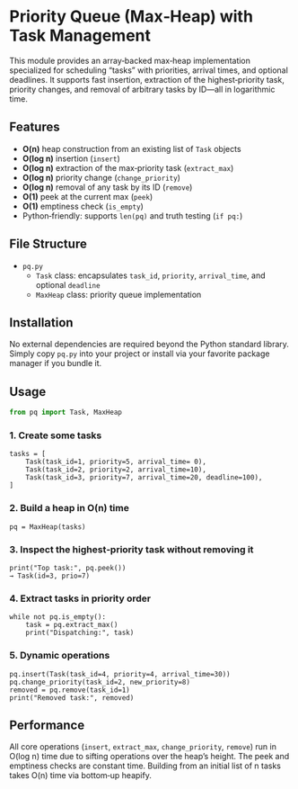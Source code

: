 # Priority Queue (Max‐Heap) with Task Management

This module provides an array‐backed max‐heap implementation specialized for scheduling “tasks” with priorities, arrival times, and optional deadlines. It supports fast insertion, extraction of the highest‐priority task, priority changes, and removal of arbitrary tasks by ID—all in logarithmic time.

## Features

- **O(n)** heap construction from an existing list of `Task` objects  
- **O(log n)** insertion (`insert`)  
- **O(log n)** extraction of the max‐priority task (`extract_max`)  
- **O(log n)** priority change (`change_priority`)  
- **O(log n)** removal of any task by its ID (`remove`)  
- **O(1)** peek at the current max (`peek`)  
- **O(1)** emptiness check (`is_empty`)  
- Python‐friendly: supports `len(pq)` and truth testing (`if pq:`)

## File Structure

- `pq.py`  
  - `Task` class: encapsulates `task_id`, `priority`, `arrival_time`, and optional `deadline`  
  - `MaxHeap` class: priority queue implementation  

## Installation

No external dependencies are required beyond the Python standard library. Simply copy `pq.py` into your project or install via your favorite package manager if you bundle it.

## Usage

```python
from pq import Task, MaxHeap
```

### 1. Create some tasks
```
tasks = [
    Task(task_id=1, priority=5, arrival_time= 0),
    Task(task_id=2, priority=2, arrival_time=10),
    Task(task_id=3, priority=7, arrival_time=20, deadline=100),
]
```

### 2. Build a heap in O(n) time
```
pq = MaxHeap(tasks)
```
### 3. Inspect the highest‐priority task without removing it
```
print("Top task:", pq.peek())  
→ Task(id=3, prio=7)
```

### 4. Extract tasks in priority order
```
while not pq.is_empty():
    task = pq.extract_max()
    print("Dispatching:", task)
```

### 5. Dynamic operations
```
pq.insert(Task(task_id=4, priority=4, arrival_time=30))
pq.change_priority(task_id=2, new_priority=8)
removed = pq.remove(task_id=1)
print("Removed task:", removed)
```

## Performance
All core operations (`insert`, `extract_max`, `change_priority`, `remove`) run in O(log n) time due to sifting operations over the heap’s height. The peek and emptiness checks are constant time. Building from an initial list of n tasks takes O(n) time via bottom‐up heapify.
